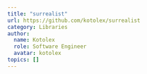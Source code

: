 ```yaml
---
title: "surrealist"
url: https://github.com/kotolex/surrealist
category: Libraries
author:
  name: Kotolex
  role: Software Engineer
  avatar: kotolex
topics: []
---
```


